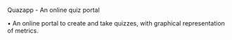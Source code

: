 Quazapp - An online quiz portal

•   An online portal to create and take quizzes, with graphical representation of metrics.




